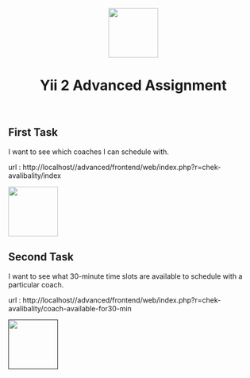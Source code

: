 <p align="center">
    <a href="https://github.com/yiisoft" target="_blank">
        <img src="https://avatars0.githubusercontent.com/u/993323" height="100px">
    </a>
    <h1 align="center">Yii 2 Advanced Assignment</h1>
    <br>
</p>




First Task
-------------------

I want to see which coaches I can schedule with.

url : http://localhost/<projectFolderName>/advanced/frontend/web/index.php?r=chek-avalibality/index

<a href="https://photos.google.com/search/_tra_/photo/AF1QipMynwGvS8Z2j5kb-Tk1h_0CTNxyMb0t1J3YahHB" target="_blank">
        <img src="https://lh3.googleusercontent.com/u/0/drive-viewer/AAOQEOSHt5Lu7Tu9cSKzVQuYLC55ywQUHeO16c51gEDLjtVCBid-9xox3LctmTG40cJ-qpvCZHbt1gPix5yGrvccccJwemvREA=w1920-h333" height="100px">
    </a>



Second Task
-------------------

I want to see what 30-minute time slots are available to schedule with a particular coach.

url : http://localhost/<projectFolderName>/advanced/frontend/web/index.php?r=chek-avalibality/coach-available-for30-min

<a href="" target="_blank">
        <img src="
        https://lh3.googleusercontent.com/u/0/drive-viewer/AAOQEORlRLrf6NZVRn2snfPiay-qXrzCo5vxF7qtdExpVu_l4ebEFIEPCKMV91M43yDnia977DIqCMphig4c0uc7TE-Xpq3wqw=w1920-h588" height="100px">
    </a>
    
```

